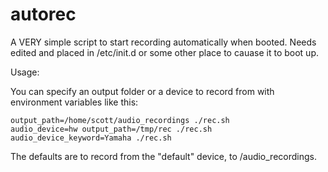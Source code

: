 # autorec
A VERY simple script to start recording automatically when booted. Needs edited and placed in /etc/init.d or some other place to cauase it to boot up.

Usage:

You can specify an output folder or a device to record from with environment variables like this:

    output_path=/home/scott/audio_recordings ./rec.sh
    audio_device=hw output_path=/tmp/rec ./rec.sh
    audio_device_keyword=Yamaha ./rec.sh

The defaults are to record from the "default" device, to /audio_recordings.
